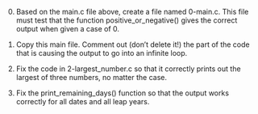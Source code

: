 0. Based on the main.c file above, create a file named 0-main.c. This file must test that the function positive_or_negative() gives the correct output when given a case of 0.

1. Copy this main file. Comment out (don’t delete it!) the part of the code that is causing the output to go into an infinite loop.

2. Fix the code in 2-largest_number.c so that it correctly prints out the largest of three numbers, no matter the case.

3. Fix the print_remaining_days() function so that the output works correctly for all dates and all leap years.
